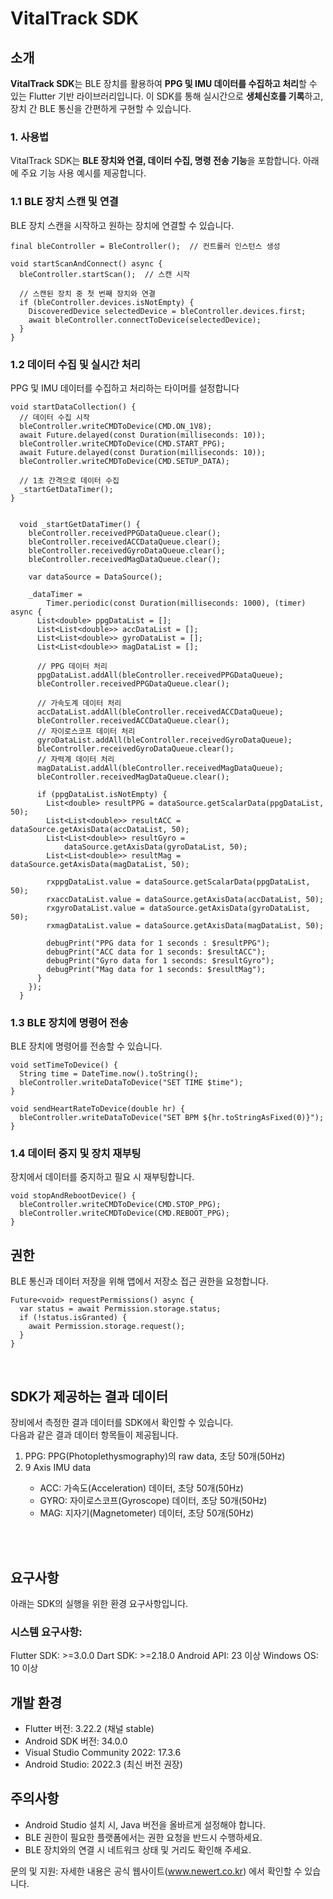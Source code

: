 # VitalTrack SDK

## 소개
**VitalTrack SDK**는 BLE 장치를 활용하여 **PPG 및 IMU 데이터를 수집하고 처리**할 수 있는 Flutter 기반 라이브러리입니다. 
이 SDK를 통해 실시간으로 **생체신호를 기록**하고, 장치 간 BLE 통신을 간편하게 구현할 수 있습니다.

### 1. 사용법
VitalTrack SDK는 **BLE 장치와 연결, 데이터 수집, 명령 전송 기능**을 포함합니다. 아래에 주요 기능 사용 예시를 제공합니다.

### 1.1 BLE 장치 스캔 및 연결
BLE 장치 스캔을 시작하고 원하는 장치에 연결할 수 있습니다.
``` 
final bleController = BleController();  // 컨트롤러 인스턴스 생성

void startScanAndConnect() async {
  bleController.startScan();  // 스캔 시작

  // 스캔된 장치 중 첫 번째 장치와 연결
  if (bleController.devices.isNotEmpty) {
    DiscoveredDevice selectedDevice = bleController.devices.first;
    await bleController.connectToDevice(selectedDevice);
  }
}
```

### 1.2 데이터 수집 및 실시간 처리
PPG 및 IMU 데이터를 수집하고 처리하는 타이머를 설정합니다

```
void startDataCollection() {
  // 데이터 수집 시작
  bleController.writeCMDToDevice(CMD.ON_1V8);
  await Future.delayed(const Duration(milliseconds: 10));
  bleController.writeCMDToDevice(CMD.START_PPG);
  await Future.delayed(const Duration(milliseconds: 10));
  bleController.writeCMDToDevice(CMD.SETUP_DATA);

  // 1초 간격으로 데이터 수집
  _startGetDataTimer();  
}


  void _startGetDataTimer() {
    bleController.receivedPPGDataQueue.clear();
    bleController.receivedACCDataQueue.clear();
    bleController.receivedGyroDataQueue.clear();
    bleController.receivedMagDataQueue.clear();

    var dataSource = DataSource();

    _dataTimer =
        Timer.periodic(const Duration(milliseconds: 1000), (timer) async {
      List<double> ppgDataList = [];
      List<List<double>> accDataList = [];
      List<List<double>> gyroDataList = [];
      List<List<double>> magDataList = [];

      // PPG 데이터 처리
      ppgDataList.addAll(bleController.receivedPPGDataQueue);
      bleController.receivedPPGDataQueue.clear();

      // 가속도계 데이터 처리
      accDataList.addAll(bleController.receivedACCDataQueue);
      bleController.receivedACCDataQueue.clear();
      // 자이로스코프 데이터 처리
      gyroDataList.addAll(bleController.receivedGyroDataQueue);
      bleController.receivedGyroDataQueue.clear();
      // 자력계 데이터 처리
      magDataList.addAll(bleController.receivedMagDataQueue);
      bleController.receivedMagDataQueue.clear();

      if (ppgDataList.isNotEmpty) {
        List<double> resultPPG = dataSource.getScalarData(ppgDataList, 50);
        List<List<double>> resultACC = dataSource.getAxisData(accDataList, 50);
        List<List<double>> resultGyro =
            dataSource.getAxisData(gyroDataList, 50);
        List<List<double>> resultMag = dataSource.getAxisData(magDataList, 50);

        rxppgDataList.value = dataSource.getScalarData(ppgDataList, 50);
        rxaccDataList.value = dataSource.getAxisData(accDataList, 50);
        rxgyroDataList.value = dataSource.getAxisData(gyroDataList, 50);
        rxmagDataList.value = dataSource.getAxisData(magDataList, 50);

        debugPrint("PPG data for 1 seconds : $resultPPG");
        debugPrint("ACC data for 1 seconds: $resultACC");
        debugPrint("Gyro data for 1 seconds: $resultGyro");
        debugPrint("Mag data for 1 seconds: $resultMag");
      }
    });
  }
```

### 1.3 BLE 장치에 명령어 전송
BLE 장치에 명령어를 전송할 수 있습니다.
```
void setTimeToDevice() {
  String time = DateTime.now().toString();
  bleController.writeDataToDevice("SET TIME $time");
}

void sendHeartRateToDevice(double hr) {
  bleController.writeDataToDevice("SET BPM ${hr.toStringAsFixed(0)}");
}
```


### 1.4 데이터 중지 및 장치 재부팅
장치에서 데이터를 중지하고 필요 시 재부팅합니다.
```
void stopAndRebootDevice() {
  bleController.writeCMDToDevice(CMD.STOP_PPG);
  bleController.writeCMDToDevice(CMD.REBOOT_PPG);
}
```

## 권한
BLE 통신과 데이터 저장을 위해 앱에서 저장소 접근 권한을 요청합니다.
```
Future<void> requestPermissions() async {
  var status = await Permission.storage.status;
  if (!status.isGranted) {
    await Permission.storage.request();
  }
}
```
</br>

## SDK가 제공하는 결과 데이터
장비에서 측정한 결과 데이터를 SDK에서 확인할 수 있습니다.</br>
다음과 같은 결과 데이터 항목들이 제공됩니다.
<ol>
<li>PPG: PPG(Photoplethysmography)의 raw data, 초당 50개(50Hz)</li> 
<li>9 Axis IMU data</li>   
 <ul>
   <li>
     ACC: 가속도(Acceleration) 데이터, 초당 50개(50Hz)
   </li>
   <li>
     GYRO: 자이로스코프(Gyroscope) 데이터, 초당 50개(50Hz)
   </li>
   <li>
     MAG: 지자기(Magnetometer) 데이터, 초당 50개(50Hz)
   </li>   
 </ul>
</ol>

</br>
</br>



## 요구사항
아래는 SDK의 실행을 위한 환경 요구사항입니다.

### 시스템 요구사항:
Flutter SDK: >=3.0.0
Dart SDK: >=2.18.0
Android API: 23 이상
Windows OS: 10 이상

## 개발 환경
- Flutter 버전: 3.22.2 (채널 stable)
- Android SDK 버전: 34.0.0
- Visual Studio Community 2022: 17.3.6
- Android Studio: 2022.3 (최신 버전 권장)

## 주의사항
- Android Studio 설치 시, Java 버전을 올바르게 설정해야 합니다.
- BLE 권한이 필요한 플랫폼에서는 권한 요청을 반드시 수행하세요.
- BLE 장치와의 연결 시 네트워크 상태 및 거리도 확인해 주세요.


문의 및 지원: 자세한 내용은 공식 웹사이트(www.newert.co.kr) 에서 확인할 수 있습니다.
